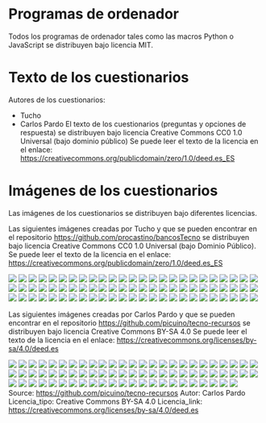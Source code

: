 ﻿Programas de ordenador
======================
Todos los programas de ordenador tales como las macros Python o JavaScript
se distribuyen bajo licencia MIT.


Texto de los cuestionarios
==========================
Autores de los cuestionarios:
 - Tucho
 - Carlos Pardo
El texto de los cuestionarios (preguntas y opciones de respuesta) 
se distribuyen bajo licencia Creative Commons CC0 1.0 Universal 
(bajo dominio público)
Se puede leer el texto de la licencia en el enlace: https://creativecommons.org/publicdomain/zero/1.0/deed.es_ES


Imágenes de los cuestionarios
=============================
Las imágenes de los cuestionarios se distribuyen bajo diferentes 
licencias.

Las siguientes imágenes creadas por Tucho y que se pueden encontrar 
en el repositorio https://github.com/procastino/bancosTecno
se distribuyen bajo licencia Creative Commons CC0 1.0 Universal 
(bajo Dominio Público).
Se puede leer el texto de la licencia en el enlace: https://creativecommons.org/publicdomain/zero/1.0/deed.es_ES

![](thumbs/2CircLedAcenden.png)
![](thumbs/2circSimples.png)
![](thumbs/2Int1Zoador.png)
![](thumbs/2Int3leds.png)
![](thumbs/2IntMixtoTricky.png)
![](thumbs/2IntParalelo.png)
![](thumbs/2IntResisLedCorto.png)
![](thumbs/2IntSerie.png)
![](thumbs/2IntSerieMotor.png)
![](thumbs/2IntSerieTricky.png)
![](thumbs/2pulsParaleloQuitaCable.png)
![](thumbs/2receptoresSerie.png)
![](thumbs/2ResisParalelo.png)
![](thumbs/2resisParalelo24.png)
![](thumbs/2ResisParalelo36.png)
![](thumbs/2ResisParaleloTricky44.png)
![](thumbs/pilaSimbolo.png)
![](thumbs/2resisSerie.png)
![](thumbs/3ledParal3IntAcenden.png)
![](thumbs/3ledParal4IntAcenden.png)
![](thumbs/3LedsCortoAcenden.png)
![](thumbs/3PilasParalelo.png)
![](thumbs/3PilasSerie.png)
![](thumbs/3ResisMixto.png)
![](thumbs/3ResisMixto422.png)
![](thumbs/3ResisMixto436.png)
![](thumbs/3ResisParalelo.png)
![](thumbs/3ResisParalelo422.png)
![](thumbs/3ResisParalelo666.png)
![](thumbs/3resisParaleloQue.png)
![](thumbs/3resisParalelo_1.png)
![](thumbs/3ResisSerie.png)
![](thumbs/3ResisSerie223.png)
![](thumbs/4LedsCortoAcenden.png)
![](thumbs/4ResisMixto4466.png)
![](thumbs/6ledAcenden.png)
![](thumbs/brBoard2PulsXeralSecEsquemas.png)
![](thumbs/brBoard2PulsXeralSecundario.png)
![](thumbs/brboardBenConectadas01.png)
![](thumbs/brboardResisCircuito.png)
![](thumbs/brboardSerieParalelo01.png)
![](thumbs/brboardSerieParalelo02.png)
![](thumbs/brBr2int2LedParalelo.png)
![](thumbs/brBr2IntParalelo.png)
![](thumbs/brbr2pulsadoresSerieTricky.png)
![](thumbs/brBr3Led1intCalAcende.png)
![](thumbs/brbrUnLedPulsadorTricky.png)
![](thumbs/duasPilasSerie.png)
![](thumbs/ledCurtocircuito.png)
![](thumbs/leiOhmDifVoltDifRes.png)
![](thumbs/leiOhmSameRes.png)
![](thumbs/leiOhmSameVolt.png)
![](thumbs/leiOhmSameVoltDecimalOhm.png)
![](thumbs/leiOhmSameVoltKohm.png)
![](thumbs/altofalanteSimbolo.png)
![](thumbs/terraSimbolo.png)
![](thumbs/voltEnA60044.png)
![](thumbs/voltEnA611K.png)
![](thumbs/voltEnA61K1.png)
![](thumbs/voltEnA622.png)
![](thumbs/voltEnA62K2K.png)
![](thumbs/voltEnA642.png)
![](thumbs/voltEnA644.png)
![](thumbs/motorSimbolo.png)
![](thumbs/lampadaSimbolo.png)
![](thumbs/conmutadorSimbolo.png)
![](thumbs/pulsadorSimbolo.png)
![](thumbs/interruptorSimbolo.png)
![](thumbs/3resisParalelob.png)
![](thumbs/resistenciaSimbolo2.png)
![](thumbs/xeradorAC.png)
![](thumbs/ledSimbolo.png)
![](thumbs/zoadorSimbolo.png)
![](thumbs/2resisParalelob.png)
![](thumbs/resistenciaSimbolo.png)



Las siguientes imágenes creadas por Carlos Pardo y que se pueden encontrar 
en el repositorio  https://github.com/picuino/tecno-recursos
se distribuyen bajo licencia Creative Commons BY-SA 4.0
Se puede leer el texto de la licencia en el enlace: https://creativecommons.org/licenses/by-sa/4.0/deed.es

![](thumbs/electric-simbolo-altavoz.png)
![](thumbs/electric-simbolo-amperimetro.png)
![](thumbs/electric-simbolo-cable-conectado.png)
![](thumbs/electric-simbolo-cable-cruzado.png)
![](thumbs/electric-simbolo-condensador-pol.png)
![](thumbs/electric-simbolo-condensador.png)
![](thumbs/electric-simbolo-conector.png)
![](thumbs/electric-simbolo-conmutador.png)
![](thumbs/electric-simbolo-diodo.png)
![](thumbs/electric-simbolo-final-carrera.png)
![](thumbs/electric-simbolo-fusible.png)
![](thumbs/electric-simbolo-generador.png)
![](thumbs/electric-simbolo-inductancia.png)
![](thumbs/electric-simbolo-interruptor.png)
![](thumbs/electric-simbolo-lampara.png)
![](thumbs/electric-simbolo-led.png)
![](thumbs/electric-simbolo-masa.png)
![](thumbs/electric-simbolo-motor.png)
![](thumbs/electric-simbolo-npn.png)
![](thumbs/electric-simbolo-pila.png)
![](thumbs/electric-simbolo-pnp.png)
![](thumbs/electric-simbolo-pulsador-na.png)
![](thumbs/electric-simbolo-pulsador-nc.png)
![](thumbs/electric-simbolo-rele.png)
![](thumbs/electric-simbolo-resistencia-ldr.png)
![](thumbs/electric-simbolo-resistencia-ntc.png)
![](thumbs/electric-simbolo-resistencia-variable.png)
![](thumbs/electric-simbolo-resistencia.png)
![](thumbs/electric-simbolo-tierra.png)
![](thumbs/electric-simbolo-transformador.png)
![](thumbs/electric-simbolo-voltimetro.png)
![](thumbs/electric-simbolo-zumbador.png)
![](thumbs/electric-simbolo-resistencia2.png)
![](thumbs/electric-serie-paralelo-c36.png)
![](thumbs/electric-serie-paralelo-c24.png)
![](thumbs/electric-serie-paralelo-c34.png)
![](thumbs/electric-serie-paralelo-c06.png)
![](thumbs/electric-serie-paralelo-c32.png)
![](thumbs/electric-serie-paralelo-c40.png)
![](thumbs/electric-serie-paralelo-c37.png)
![](thumbs/electric-serie-paralelo-c12.png)
![](thumbs/electric-serie-paralelo-c35.png)
![](thumbs/electric-serie-paralelo-c03.png)
![](thumbs/electric-serie-paralelo-c39.png)
![](thumbs/electric-serie-paralelo-c33.png)
![](thumbs/electric-serie-paralelo-c29.png)
![](thumbs/electric-serie-paralelo-c28.png)
![](thumbs/electric-serie-paralelo-c30.png)
![](thumbs/electric-serie-paralelo-c15.png)
![](thumbs/electric-serie-paralelo-c31.png)
![](thumbs/electric-serie-paralelo-c23.png)
![](thumbs/electric-serie-paralelo-c27.png)
![](thumbs/electric-serie-paralelo-c08.png)
![](thumbs/electric-serie-paralelo-c13.png)
![](thumbs/electric-serie-paralelo-c14.png)
![](thumbs/electric-serie-paralelo-c21.png)
![](thumbs/electric-serie-paralelo-c11.png)
![](thumbs/electric-serie-paralelo-c10.png)
![](thumbs/electric-serie-paralelo-c09.png)
![](thumbs/electric-serie-paralelo-c02.png)
![](thumbs/electric-serie-paralelo-c17.png)
![](thumbs/electric-serie-paralelo-c38.png)
![](thumbs/electric-serie-paralelo-c22.png)
![](thumbs/electric-serie-paralelo-c25.png)
![](thumbs/electric-serie-paralelo-c20.png)
![](thumbs/electric-serie-paralelo-c19.png)
![](thumbs/electric-serie-paralelo-c04.png)
![](thumbs/electric-serie-paralelo-c18.png)
![](thumbs/electric-serie-paralelo-c26.png)
![](thumbs/electric-serie-paralelo-c07.png)
![](thumbs/electric-serie-paralelo-c05.png)
![](thumbs/electric-serie-paralelo-c16.png)
![](thumbs/electric-serie-paralelo-c01.png)
  Source: https://github.com/picuino/tecno-recursos
  Autor: Carlos Pardo
  Licencia_tipo: Creative Commons BY-SA 4.0
  Licencia_link: https://creativecommons.org/licenses/by-sa/4.0/deed.es
